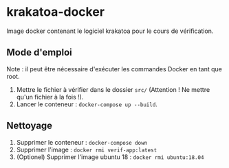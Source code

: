 # krakatoa-docker
Image docker contenant le logiciel krakatoa pour le cours de vérification.

## Mode d'emploi
Note : il peut être nécessaire d'exécuter les commandes Docker en tant que root.
1. Mettre le fichier à vérifier dans le dossier `src/` (Attention ! Ne mettre qu'un fichier à la fois !).
2. Lancer le conteneur : `docker-compose up --build`.

## Nettoyage
1. Supprimer le conteneur : `docker-compose down`
2. Supprimer l'image : `docker rmi verif-app:latest`
3. (Optionel) Supprimer l'image ubuntu 18 : `docker rmi ubuntu:18.04`
